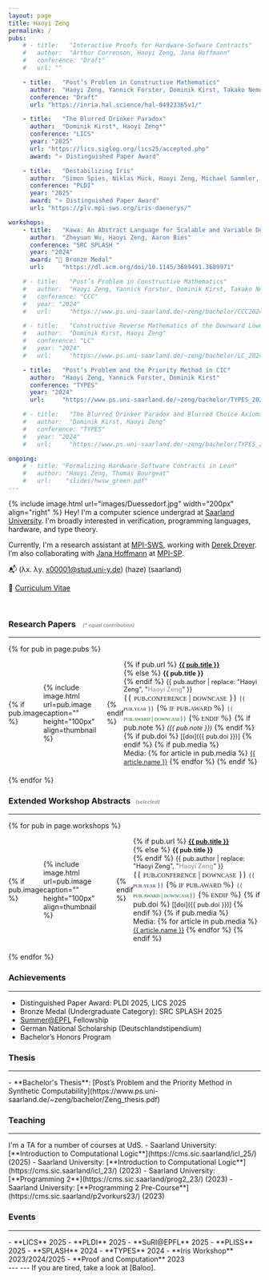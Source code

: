 ```yaml
---
layout: page
title: Haoyi Zeng
permalink: /
pubs:
    # - title:   "Interactive Proofs for Hardware-Sofware Contracts"
    #   author:  "Arthur Correnson, Haoyi Zeng, Jana Hoffmann"
    #   conference: "Draft"
    #   url: ""

    - title:   "Post’s Problem in Constructive Mathematics"
      author:  "Haoyi Zeng, Yannick Forster, Dominik Kirst, Takako Nemoto"
      conference: "Draft"
      url: "https://inria.hal.science/hal-04923365v1/"

    - title:   "The Blurred Drinker Paradox"
      author:  "Dominik Kirst*, Haoyi Zeng*"
      conference: "LICS"
      year: "2025"
      url: "https://lics.siglog.org/lics25/accepted.php"
      award: "⭐ Distinguished Paper Award"

    - title:   "Destabilizing Iris"
      author:  "Simon Spies, Niklas Mück, Haoyi Zeng, Michael Sammler, Andrea Lattuada, Peter Müller, Derek Dreyer"
      conference: "PLDI"
      year: "2025"
      award: "⭐ Distinguished Paper Award"
      url: "https://plv.mpi-sws.org/iris-daenerys/"

workshops:
    - title:   "Kawa: An Abstract Language for Scalable and Variable Detection of Spectre Vulnerabilities"
      author:  "Zheyuan Wu, Haoyi Zeng, Aaron Bies"
      conference: "SRC SPLASH "
      year: "2024"
      award: "🥉 Bronze Medal"
      url:     "https://dl.acm.org/doi/10.1145/3689491.3689971"

    # - title:   "Post’s Problem in Constructive Mathematics"
    #   author:  "Haoyi Zeng, Yannick Forster, Dominik Kirst, Takako Nemoto"
    #   conference: "CCC"
    #   year: "2024"
    #   url:     "https://www.ps.uni-saarland.de/~zeng/bachelor/CCC2024_Post.pdf"

    # - title:   "Constructive Reverse Mathematics of the Downward Löwenheim-Skolem Theorem"
    #   author:  "Dominik Kirst, Haoyi Zeng"
    #   conference: "LC"
    #   year: "2024"
    #   url:     "https://www.ps.uni-saarland.de/~zeng/bachelor/LC_2024_LS.pdf"

    - title:   "Post’s Problem and the Priority Method in CIC"
      author:  "Haoyi Zeng, Yannick Forster, Dominik Kirst"
      conference: "TYPES"
      year: "2024"
      url:     "https://www.ps.uni-saarland.de/~zeng/bachelor/TYPES_2024_Post.pdf"

    # - title:   "The Blurred Drinker Paradox and Blurred Choice Axioms for the Downward Löwenheim-Skolem Theorem"
    #   author:  "Dominik Kirst, Haoyi Zeng"
    #   conference: "TYPES"
    #   year: "2024"
    #   url:     "https://www.ps.uni-saarland.de/~zeng/bachelor/TYPES_2024_LS.pdf"

ongoing:
    # - title: "Formalizing Hardware-Software Contracts in Lean"
    #   author: "Haoyi Zeng, Thomas Bourgeat"
    #   url:    "slides/hwsw_green.pdf"
---
```


{% include image.html url="images/Duessedorf.jpg" width="200px" align="right" %}
Hey! I'm a computer science undergrad at [Saarland University](https://saarland-informatics-campus.de/en/). I'm broadly interested in verification, programming languages, hardware, and type theory.

Currently, I'm a research assistant at [MPI-SWS](https://www.mpi-sws.org/), working with [Derek Dreyer](https://people.mpi-sws.org/~dreyer/research.html). I’m also collaborating with [Jana Hoffmann](https://janahofmann.github.io/) at [MPI-SP](https://www.mpi-sp.org/).

<!-- Previously, I did a summer internship at [EPFL](https://www.epfl.ch/en/) with [Thomas Bourgeat](https://people.csail.mit.edu/bthom/), and during my bachelor's, I’ve also worked with [Dominik Kirst](https://www.ps.uni-saarland.de/~kirst/) and [Yannick Forster](https://yforster.de/) at [Inria](https://www.inria.fr/en), and with [Jan Reineke](https://embedded.cs.uni-saarland.de/reineke.php) at [Saarland University](https://saarland-informatics-campus.de/en/). -->

<!-- **Email:** (λx. λy. x00001@stud.uni-y.de) (haze) (saarland) -->
📬 (λx. λy. x00001@stud.uni-y.de) (haze) (saarland)

📝 [Curriculum Vitae](CV/Haoyi_CV.pdf)

<br>


<!-- ### Publications -->
<!-- ### Research Papers
{% for pub in page.pubs %}
<div style="display: flex; align-items: center; margin-bottom: 20px;">
  {% if pub.image %}
    <div style="margin-right: 20px;">
      {% include image.html url=pub.image caption="" height="100px" align=thumbnail %}
    </div>
  {% endif %}
  <div>
    {% if pub.url %}
      <strong><a href="{% if pub.internal %}{{pub.url | prepend: site.baseurl}}{% else %}{{pub.url}}{% endif %}">{{ pub.title }}</a></strong><br />
    {% else %}
      <strong>{{ pub.title }}</strong><br />
    {% endif %}
    {{ pub.author }}<br />
    <i>{{ pub.conference }}</i><br />
    {% if pub.note %} <i>({{ pub.note }})</i> {% endif %} <i>{{ pub.year }}</i>
    {% if pub.doi %} [[doi]({{ pub.doi }})] {% endif %}
    {% if pub.media %}
      <br />Media: 
      {% for article in pub.media %}
        <a href="{{ article.url }}" target="_blank">{{ article.name }}</a>
      {% endfor %}
    {% endif %}
  </div>
</div>
{% endfor %} -->

<!-- ---
### Research Papers -->
<!-- ### <span class="title-style">Research Papers </span> -->
### <span class="title-style">Research Papers</span> <span style="font-size: 0.6em;color: #999; margin-left: 10px;"><i>(* equal contribution)</i></span>

<hr class="title-line">

<!-- ### <span style="color: silver;">Research Papers</span> -->

{% for pub in page.pubs %}
<div style="display: flex; align-items: center; margin-bottom: 20px;">
  {% if pub.image %}
    <div style="margin-right: 20px;">
      {% include image.html url=pub.image caption="" height="100px" align=thumbnail %}
    </div>
  {% endif %}
  <div>
    {% if pub.url %}
      <strong style="font-size: 0.9em;"><a href="{% if pub.internal %}{{pub.url | prepend: site.baseurl}}{% else %}{{pub.url}}{% endif %}">{{ pub.title }}</a></strong><br />
    {% else %}
      <strong style="font-size: 0.9em;">{{ pub.title }}</strong><br />
    {% endif %}
    <span style="font-size: 0.9em;">{{ pub.author | replace: "Haoyi Zeng", "<span style='font-weight: 500; color: #999; '>Haoyi Zeng</span>" }}</span><br />
    <span style="font-family: Georgia, serif; font-variant: small-caps; font-size: 1.2em;">
      {{ pub.conference | downcase }}
      <span style="font-size: 0.75em;"> {{ pub.year }}</span>
      {% if pub.award %}
      <span style="font-size: 0.75em; color: #0a5c0a"> {{ pub.award | downcase}}</span>
      {% endif %}
    </span>
    {% if pub.note %} <i style="font-size: 0.9em;">({{ pub.note }})</i> {% endif %} 
    {% if pub.doi %} 
      <span style="font-size: 0.9em;">[[doi]({{ pub.doi }})]</span> 
    {% endif %}
    {% if pub.media %}
      <br />Media: 
      {% for article in pub.media %}
        <a href="{{ article.url }}" target="_blank" style="font-size: 0.9em;">{{ article.name }}</a>
      {% endfor %}
    {% endif %}
  </div>
</div>
{% endfor %}


<!-- <button onclick="togglePubDetails()">Show Publications</button>

<div id="pub-details" style="display:none; margin-top: 10px;">
  {% for pub in page.pubs %}
  <div style="display: flex; align-items: center; margin-bottom: 20px;">
    {% if pub.image %}
      <div style="margin-right: 20px;">
        {% include image.html url=pub.image caption="" height="100px" align=thumbnail %}
      </div>
    {% endif %}
    <div>
      <strong><a href="{% if pub.internal %}{{pub.url | prepend: site.baseurl}}{% else %}{{pub.url}}{% endif %}">{{ pub.title }}</a></strong><br />
      {{ pub.author }}<br />
      <i>{{ pub.journal }}</i><br />
      {% if pub.note %} <i>({{ pub.note }})</i> {% endif %} <i>{{ pub.year }}</i>
      {% if pub.doi %} [[doi]({{ pub.doi }})] {% endif %}
      {% if pub.media %}
        <br />Media: 
        {% for article in pub.media %}
          <a href="{{ article.url }}" target="_blank">{{ article.name }}</a>
        {% endfor %}
      {% endif %}
    </div>
  </div>
  {% endfor %}
</div>

<script>
  // Function to toggle the visibility of the publication details
  function togglePubDetails() {
    var pubDetails = document.getElementById('pub-details');
    if (pubDetails.style.display === "none") {
      pubDetails.style.display = "block";
    } else {
      pubDetails.style.display = "none";
    }
  }
</script> -->

<!-- ----
### Extended Workshop Abstracts -->

### <span class="title-style">Extended Workshop Abstracts<span style="font-size: 0.6em;color: #999; margin-left: 10px;"><i>(selected)</i></span>
<hr class="title-line">

{% for pub in page.workshops %}
<div style="display: flex; align-items: center; margin-bottom: 20px;">
  {% if pub.image %}
    <div style="margin-right: 20px;">
      {% include image.html url=pub.image caption="" height="100px" align=thumbnail %}
    </div>
  {% endif %}
  <div>
    {% if pub.url %}
      <strong style="font-size: 0.9em;"><a href="{% if pub.internal %}{{pub.url | prepend: site.baseurl}}{% else %}{{pub.url}}{% endif %}">{{ pub.title }}</a></strong><br />
    {% else %}
      <strong style="font-size: 0.9em;">{{ pub.title }}</strong><br />
    {% endif %}
    <span style="font-size: 0.9em;">{{ pub.author | replace: "Haoyi Zeng", "<span style='font-weight: 500; color: #999; '>Haoyi Zeng</span>" }}</span><br />
    <span style="font-family: Georgia, serif; font-variant: small-caps; font-size: 1.2em;">
      {{ pub.conference | downcase }}
      <span style="font-size: 0.75em;"> {{ pub.year }}</span>
      {% if pub.award %}
      <span style="font-size: 0.75em; color: #0a5c0a"> {{ pub.award | downcase}}</span>
      {% endif %}
    </span>
    {% if pub.doi %} 
      <span style="font-size: 0.9em;">[[doi]({{ pub.doi }})]</span> 
    {% endif %}
    {% if pub.media %}
      <br />Media: 
      {% for article in pub.media %}
        <a href="{{ article.url }}" target="_blank" style="font-size: 0.9em;">{{ article.name }}</a>
      {% endfor %}
    {% endif %}
  </div>
</div>
{% endfor %}



<!-- ---
### Achievements -->

### <span class="title-style">Achievements</span>
<hr class="title-line">

- Distinguished Paper Award: PLDI 2025, LICS 2025
- Bronze Medal (Undergraduate Category): SRC SPLASH 2025
- [Summer@EPFL](https://summer.epfl.ch/) Fellowship
- German National Scholarship (Deutschlandstipendium)
- Bachelor’s Honors Program 

<!-- ---
### Thesis -->
### <span class="title-style">Thesis</span>
<hr class="title-line">
- **Bachelor's Thesis**:
  [Post’s Problem and the Priority Method in Synthetic Computability](https://www.ps.uni-saarland.de/~zeng/bachelor/Zeng_thesis.pdf)

<!-- ---
### Teaching -->

### <span class="title-style">Teaching</span>
<hr class="title-line">
I'm a TA for a number of courses at UdS.
- Saarland University: [**Introduction to Computational Logic**](https://cms.sic.saarland/icl_25/) (2025)
- Saarland University: [**Introduction to Computational Logic**](https://cms.sic.saarland/icl_23/) (2023)
- Saarland University: [**Programming 2**](https://cms.sic.saarland/prog2_23/) (2023)
- Saarland University: [**Programming 2 Pre-Course**](https://cms.sic.saarland/p2vorkurs23/) (2023)

<!-- ---
### Events -->

### <span class="title-style">Events</span>
<hr class="title-line">
- **LICS** 2025
- **PLDI** 2025
- **SuRI@EPFL** 2025
- **PLISS** 2025
- **SPLASH** 2024 
- **TYPES** 2024
- **Iris Workshop** 2023/2024/2025
- **Proof and Computation** 2023

<br>
---
---
If you are tired, take a look at [Baloo].

[Saarland University]: https://saarland-informatics-campus.de/
[Baloo]: https://zheyuanwu.github.io/baloo.html
